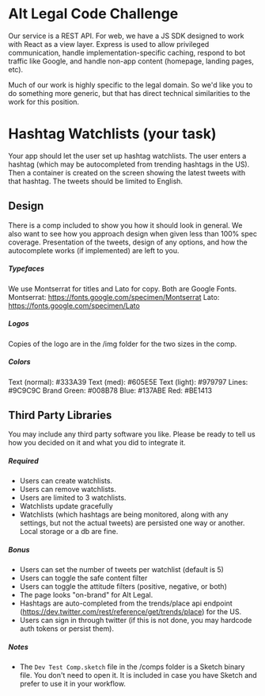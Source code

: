 Alt Legal Code Challenge
===

Our service is a REST API. For web, we have a JS SDK designed to work with React as a view layer. Express is used to allow privileged communication, handle implementation-specific caching, respond to bot traffic like Google, and handle non-app content (homepage, landing pages, etc).

Much of our work is highly specific to the legal domain. So we'd like you to do something more generic, but that has direct technical similarities to the work for this position.

# Hashtag Watchlists (your task)
Your app should let the user set up hashtag watchlists. The user enters a hashtag (which may be autocompleted from trending hashtags in the US). Then a container is created on the screen showing the latest tweets with that hashtag. The tweets should be limited to English.

## Design
There is a comp included to show you how it should look in general. We also want to see how you approach design when given less than 100% spec coverage. Presentation of the tweets, design of any options, and how the autocomplete works (if implemented) are left to you.

##### Typefaces
We use Montserrat for titles and Lato for copy. Both are Google Fonts.
Montserrat: https://fonts.google.com/specimen/Montserrat
Lato: https://fonts.google.com/specimen/Lato

##### Logos
Copies of the logo are in the /img folder for the two sizes in the comp.

##### Colors
Text (normal): 	#333A39
Text (med): 	#605E5E
Text (light): 	#979797
Lines: 			#9C9C9C
Brand Green: 	#008B78
Blue: 			#137ABE
Red: 			#BE1413

## Third Party Libraries
You may include any third party software you like. Please be ready to tell us how you decided on it and what you did to integrate it.

##### Required
 - Users can create watchlists.
 - Users can remove watchlists.
 - Users are limited to 3 watchlists.
 - Watchlists update gracefully
 - Watchlists (which hashtags are being monitored, along with any settings, but not the actual tweets) are persisted one way or another. Local storage or a db are fine.

##### Bonus
 - Users can set the number of tweets per watchlist (default is 5)
 - Users can toggle the safe content filter
 - Users can toggle the attitude filters (positive, negative, or both)
 - The page looks "on-brand" for Alt Legal.
 - Hashtags are auto-completed from the trends/place api endpoint (https://dev.twitter.com/rest/reference/get/trends/place) for the US.
 - Users can sign in through twitter (if this is not done, you may hardcode auth tokens or persist them).

##### Notes
 - The `Dev Test Comp.sketch` file in the /comps folder is a Sketch binary file. You don't need to open it. It is included in case you have Sketch and prefer to use it in your workflow.